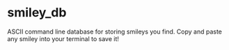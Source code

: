 # smiley_db
ASCII command line database for storing smileys you find.  Copy and paste any smiley into your terminal to save it!
